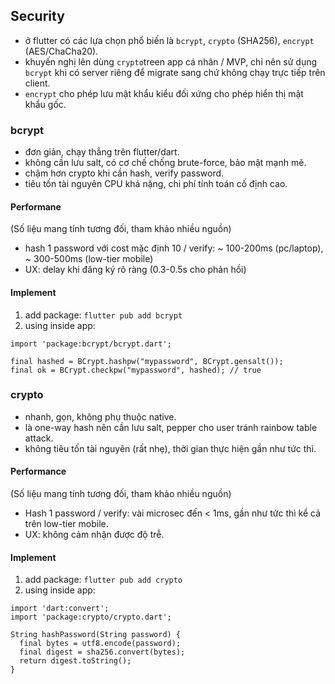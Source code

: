 ## Security

- ở flutter có các lựa chọn phổ biến là `bcrypt`, `crypto` (SHA256), `encrypt` (AES/ChaCha20).
- khuyến nghị lên dùng `crypto`treen app cá nhân / MVP, chỉ nên sử dụng `bcrypt` khi có server riêng để migrate sang chứ không chạy trực tiếp trên client.
- `encrypt` cho phép lưu mật khẩu kiểu đối xứng cho phép hiển thị mật khẩu gốc.

### bcrypt

- đơn giản, chạy thẳng trên flutter/dart.
- không cần lưu salt, có cơ chế chống brute-force, bảo mật mạnh mẽ.
- chậm hơn crypto khi cần hash, verify password.
- tiêu tốn tài nguyên CPU khá nặng, chi phí tính toán cố định cao.

#### Performane

(Số liệu mang tính tương đối, tham khảo nhiều nguồn)

- hash 1 password với cost mặc định 10 / verify: ~ 100-200ms (pc/laptop), ~ 300-500ms (low-tier mobile)
- UX: delay khi đăng ký rõ ràng (0.3-0.5s cho phản hồi)

#### Implement

1. add package: `flutter pub add bcrypt`
2. using inside app:

```
import 'package:bcrypt/bcrypt.dart';

final hashed = BCrypt.hashpw("mypassword", BCrypt.gensalt());
final ok = BCrypt.checkpw("mypassword", hashed); // true
```

### crypto

- nhanh, gọn, không phụ thuộc native.
- là one-way hash nên cần lưu salt, pepper cho user tránh rainbow table attack.
- không tiêu tốn tài nguyên (rất nhẹ), thời gian thực hiện gần như tức thì.

#### Performance

(Số liệu mang tính tương đối, tham khảo nhiều nguồn)

- Hash 1 password / verify: vài microsec đến < 1ms, gần như tức thì kể cả trên low-tier mobile.
- UX: không cảm nhận được độ trễ.

#### Implement

1. add package: `flutter pub add crypto`
2. using inside app:

```
import 'dart:convert';
import 'package:crypto/crypto.dart';

String hashPassword(String password) {
  final bytes = utf8.encode(password);
  final digest = sha256.convert(bytes);
  return digest.toString();
}
```
